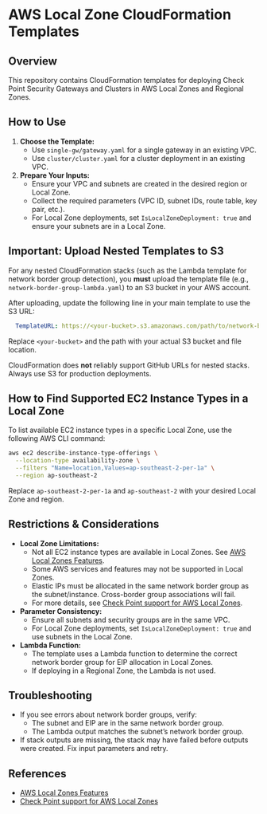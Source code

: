 # AWS Local Zone CloudFormation Templates

## Overview
This repository contains CloudFormation templates for deploying Check Point Security Gateways and Clusters in AWS Local Zones and Regional Zones.

## How to Use
1. **Choose the Template:**
   - Use `single-gw/gateway.yaml` for a single gateway in an existing VPC.
   - Use `cluster/cluster.yaml` for a cluster deployment in an existing VPC.
2. **Prepare Your Inputs:**
   - Ensure your VPC and subnets are created in the desired region or Local Zone.
   - Collect the required parameters (VPC ID, subnet IDs, route table, key pair, etc.).
   - For Local Zone deployments, set `IsLocalZoneDeployment: true` and ensure your subnets are in a Local Zone.
  
## Important: Upload Nested Templates to S3
For any nested CloudFormation stacks (such as the Lambda template for network border group detection), you **must** upload the template file (e.g., `network-border-group-lambda.yaml`) to an S3 bucket in your AWS account.

After uploading, update the following line in your main template to use the S3 URL:

```yaml
  TemplateURL: https://<your-bucket>.s3.amazonaws.com/path/to/network-border-group-lambda.yaml
```
Replace `<your-bucket>` and the path with your actual S3 bucket and file location.

CloudFormation does **not** reliably support GitHub URLs for nested stacks. Always use S3 for production deployments.
## How to Find Supported EC2 Instance Types in a Local Zone
To list available EC2 instance types in a specific Local Zone, use the following AWS CLI command:

```sh
aws ec2 describe-instance-type-offerings \
  --location-type availability-zone \
  --filters "Name=location,Values=ap-southeast-2-per-1a" \
  --region ap-southeast-2
```
Replace `ap-southeast-2-per-1a` and `ap-southeast-2` with your desired Local Zone and region.
  

## Restrictions & Considerations
- **Local Zone Limitations:**
  - Not all EC2 instance types are available in Local Zones. See [AWS Local Zones Features](https://aws.amazon.com/about-aws/global-infrastructure/localzones/features/).
  - Some AWS services and features may not be supported in Local Zones.
  - Elastic IPs must be allocated in the same network border group as the subnet/instance. Cross-border group associations will fail.
  - For more details, see [Check Point support for AWS Local Zones](https://support.checkpoint.com/results/sk/sk183726).
- **Parameter Consistency:**
  - Ensure all subnets and security groups are in the same VPC.
  - For Local Zone deployments, set `IsLocalZoneDeployment: true` and use subnets in the Local Zone.
- **Lambda Function:**
  - The template uses a Lambda function to determine the correct network border group for EIP allocation in Local Zones.
  - If deploying in a Regional Zone, the Lambda is not used.

## Troubleshooting
- If you see errors about network border groups, verify:
  - The subnet and EIP are in the same network border group.
  - The Lambda output matches the subnet’s network border group.
- If stack outputs are missing, the stack may have failed before outputs were created. Fix input parameters and retry.

## References
- [AWS Local Zones Features](https://aws.amazon.com/about-aws/global-infrastructure/localzones/features/)
- [Check Point support for AWS Local Zones](https://support.checkpoint.com/results/sk/sk183726)

